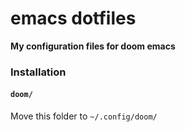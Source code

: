 # emacs dotfiles
**My configuration files for doom emacs**

### Installation
#### `doom/`
Move this folder to `~/.config/doom/`

